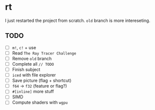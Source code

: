 # rt

I just restarted the project from scratch. `old` branch is more intereseting.

## TODO

- [ ] `m!`, `c!` + use
- [ ] Read `The Ray Tracer Challenge`
- [ ] Remove `old` branch
- [ ] Complete all `// TODO`
- [ ] Finish subject
- [ ] `iced` with file explorer
- [ ] Save picture (flag + shortcut)
- [ ] `f64` -> `f32` (feature or flag?)
- [ ] `#[inline]` more stuff
- [ ] SIMD
- [ ] Compute shaders with `wgpu`
